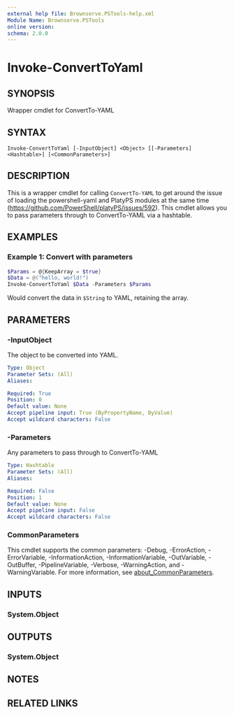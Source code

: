 ```yaml
---
external help file: Brownserve.PSTools-help.xml
Module Name: Brownserve.PSTools
online version:
schema: 2.0.0
---
```


# Invoke-ConvertToYaml

## SYNOPSIS

Wrapper cmdlet for ConvertTo-YAML

## SYNTAX

```text
Invoke-ConvertToYaml [-InputObject] <Object> [[-Parameters] <Hashtable>] [<CommonParameters>]
```

## DESCRIPTION

This is a wrapper cmdlet for calling `ConvertTo-YAML` to get around the issue of loading the powershell-yaml and PlatyPS modules at the same time (https://github.com/PowerShell/platyPS/issues/592). This cmdlet allows you to pass parameters through to ConvertTo-YAML via a hashtable.

## EXAMPLES

### Example 1: Convert with parameters

```powershell
$Params = @{KeepArray = $true}
$Data = @("hello, world!")
Invoke-ConvertToYaml $Data -Parameters $Params
```

Would convert the data in `$String` to YAML, retaining the array.

## PARAMETERS

### -InputObject

The object to be converted into YAML.

```yaml
Type: Object
Parameter Sets: (All)
Aliases:

Required: True
Position: 0
Default value: None
Accept pipeline input: True (ByPropertyName, ByValue)
Accept wildcard characters: False
```

### -Parameters

Any parameters to pass through to ConvertTo-YAML

```yaml
Type: Hashtable
Parameter Sets: (All)
Aliases:

Required: False
Position: 1
Default value: None
Accept pipeline input: False
Accept wildcard characters: False
```

### CommonParameters

This cmdlet supports the common parameters: -Debug, -ErrorAction, -ErrorVariable, -InformationAction, -InformationVariable, -OutVariable, -OutBuffer, -PipelineVariable, -Verbose, -WarningAction, and -WarningVariable. For more information, see [about_CommonParameters](http://go.microsoft.com/fwlink/?LinkID=113216).

## INPUTS

### System.Object

## OUTPUTS

### System.Object

## NOTES

## RELATED LINKS
